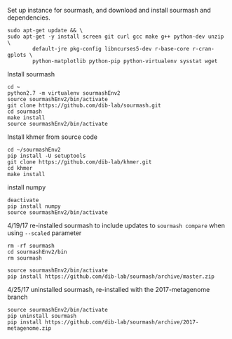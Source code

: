 Set up instance for sourmash, and download and install sourmash and dependencies. 

```
sudo apt-get update && \
sudo apt-get -y install screen git curl gcc make g++ python-dev unzip \
        default-jre pkg-config libncurses5-dev r-base-core r-cran-gplots \
        python-matplotlib python-pip python-virtualenv sysstat wget 

```
Install sourmash
```
cd ~
python2.7 -m virtualenv sourmashEnv2
source sourmashEnv2/bin/activate
git clone https://github.com/dib-lab/sourmash.git
cd sourmash
make install
source sourmashEnv2/bin/activate
```

Install khmer from source code
```
cd ~/sourmashEnv2
pip install -U setuptools
git clone https://github.com/dib-lab/khmer.git
cd khmer
make install
```

install numpy
```
deactivate
pip install numpy 
source sourmashEnv2/bin/activate
```


4/19/17 re-installed sourmash to include updates to `sourmash compare` when using `--scaled` parameter
```
rm -rf sourmash
cd sourmashEnv2/bin 
rm sourmash

source sourmashEnv2/bin/activate
pip install https://github.com/dib-lab/sourmash/archive/master.zip
```

4/25/17 uninstalled sourmash, re-installed with the 2017-metagenome branch
```
source sourmashEnv2/bin/activate
pip uninstall sourmash
pip install https://github.com/dib-lab/sourmash/archive/2017-metagenome.zip
```
